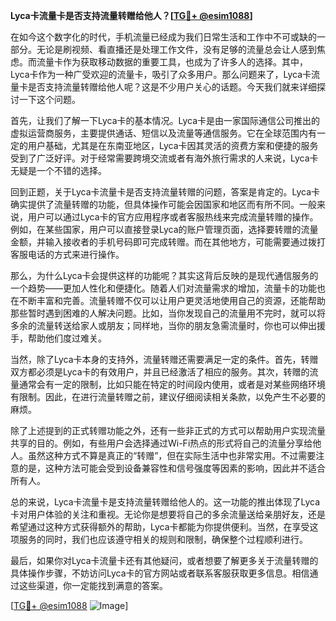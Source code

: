 **Lyca卡流量卡是否支持流量转赠给他人？[[TG💪+ @esim1088](https://t.me/s/esim1088)]**

在如今这个数字化的时代，手机流量已经成为我们日常生活和工作中不可或缺的一部分。无论是刷视频、看直播还是处理工作文件，没有足够的流量总会让人感到焦虑。而流量卡作为获取移动数据的重要工具，也成为了许多人的选择。其中，Lyca卡作为一种广受欢迎的流量卡，吸引了众多用户。那么问题来了，Lyca卡流量卡是否支持流量转赠给他人呢？这是不少用户关心的话题。今天我们就来详细探讨一下这个问题。

首先，让我们了解一下Lyca卡的基本情况。Lyca卡是由一家国际通信公司推出的虚拟运营商服务，主要提供通话、短信以及流量等通信服务。它在全球范围内有一定的用户基础，尤其是在东南亚地区，Lyca卡因其灵活的资费方案和便捷的服务受到了广泛好评。对于经常需要跨境交流或者有海外旅行需求的人来说，Lyca卡无疑是一个不错的选择。

回到正题，关于Lyca卡流量卡是否支持流量转赠的问题，答案是肯定的。Lyca卡确实提供了流量转赠的功能，但具体操作可能会因国家和地区而有所不同。一般来说，用户可以通过Lyca卡的官方应用程序或者客服热线来完成流量转赠的操作。例如，在某些国家，用户可以直接登录Lyca的账户管理页面，选择要转赠的流量金额，并输入接收者的手机号码即可完成转赠。而在其他地方，可能需要通过拨打客服电话的方式来进行操作。

那么，为什么Lyca卡会提供这样的功能呢？其实这背后反映的是现代通信服务的一个趋势——更加人性化和便捷化。随着人们对流量需求的增加，流量卡的功能也在不断丰富和完善。流量转赠不仅可以让用户更灵活地使用自己的资源，还能帮助那些暂时遇到困难的人解决问题。比如，当你发现自己的流量用不完时，就可以将多余的流量转送给家人或朋友；同样地，当你的朋友急需流量时，你也可以伸出援手，帮助他们度过难关。

当然，除了Lyca卡本身的支持外，流量转赠还需要满足一定的条件。首先，转赠双方都必须是Lyca卡的有效用户，并且已经激活了相应的服务。其次，转赠的流量通常会有一定的限制，比如只能在特定的时间段内使用，或者是对某些网络环境有限制。因此，在进行流量转赠之前，建议仔细阅读相关条款，以免产生不必要的麻烦。

除了上述提到的正式转赠功能之外，还有一些非正式的方式可以帮助用户实现流量共享的目的。例如，有些用户会选择通过Wi-Fi热点的形式将自己的流量分享给他人。虽然这种方式不算是真正的“转赠”，但在实际生活中也非常实用。不过需要注意的是，这种方法可能会受到设备兼容性和信号强度等因素的影响，因此并不适合所有人。

总的来说，Lyca卡流量卡是支持流量转赠给他人的。这一功能的推出体现了Lyca卡对用户体验的关注和重视。无论你是想要将自己的多余流量送给亲朋好友，还是希望通过这种方式获得额外的帮助，Lyca卡都能为你提供便利。当然，在享受这项服务的同时，我们也应该遵守相关的规则和限制，确保整个过程顺利进行。

最后，如果你对Lyca卡流量卡还有其他疑问，或者想要了解更多关于流量转赠的具体操作步骤，不妨访问Lyca卡的官方网站或者联系客服获取更多信息。相信通过这些渠道，你一定能找到满意的答案。

[[TG💪+ @esim1088](https://t.me/s/esim1088) ![Image](https://i.postimg.cc/4NQfJmqS/Snipaste-2025-05-13-00-14-12.png)]